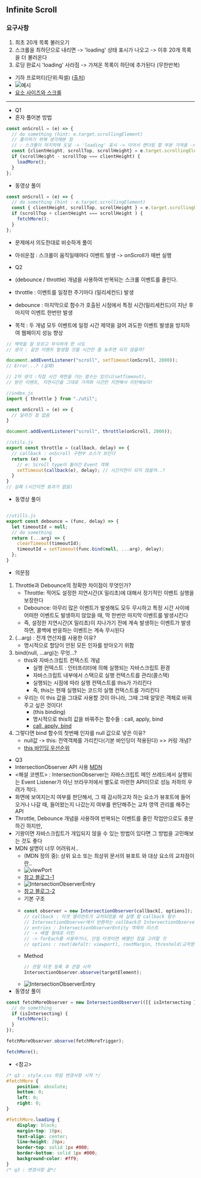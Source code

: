 ## Infinite Scroll

### 요구사항
1. 최초 20개 목록 불러오기
2. 스크롤을 최하단으로 내리면 -> 'loading' 상태 표시가 나오고 -> 이후 20개 목록을 더 불러온다
3. 로딩 완료시 'loading' 사라짐 -> 가져온 목록이 하단에 추가된다 (무한반복)

- 기하 프로퍼티(단위:픽셀) ([출처](https://stackoverflow.com/questions/21064101/understanding-offsetwidth-clientwidth-scrollwidth-and-height-respectively))
- ![예시](./img/browser_value.png)
- [요소 사이즈와 스크롤](https://ko.javascript.info/size-and-scroll)
---  
- Q1
- 혼자 풀어본 방법
```javascript
const onScroll = (e) => {
  // do something (hint: e.target.scrollingElement)
  // 풀이하기 위해 생각해본 점 
  // : 스크롤이 마지막에 도달 -> 'loading' 표시 -> 이어서 랜더링 할 부분 가져옴 -> 화면에 보여줌
  const {clientHeight, scrollTop, scrollHeight} = e.target.scrollingElement;
  if (scrollHeight - scrollTop === clientHeight) {
    loadMore();
  }
};
```
- 동영상 풀이
```javascript
const onScroll = (e) => {
  // do something (hint : e.target.scrollingElement)
  const { clientHeight, scrollTop, scrollHeight } = e.target.scrollingElement;
  if (scrollTop + clientHeight === scrollHeight ) {
    fetchMore();
  }
};
```
- 문제에서 의도한대로 비슷하게 풀이
- 아쉬운점 : 스크롤이 움직일때마다 이벤트 발생 -> onScroll가 매번 실행

- Q2
- (debounce / throttle) 개념을 사용하여 반복되는 스크롤 이벤트를 줄인다.
- throttle : 이벤트를 일정한 주기마다 (밀리세컨드) 발생
- debounce : 마지막으로 함수가 호출된 시점에서 특정 시간(밀리세컨드)이 지난 후 마지막 이벤트 한번만 발생
- 목적 : 두 개념 모두 이벤트에 일정 시간 제약을 걸어 과도한 이벤트 발생을 방지하여 웹페이지 성능 향상
```javascript
// 맥락을 잘 모르고 무식하게 한 시도
// 생각 : 같은 이벤트 발생할 것을 시간만 좀 늦추면 되지 않을까?

document.addEventListener("scroll", setTimeout(onScroll, 2000));
// Error...? (실패)
```

```javascript
// 2차 생각 :직접 시간 제한을 거는 함수는 있으니(setTimeout), 
// 받은 이벤트, 지연시간을 그대로 가져와 시간만 지연해서 리턴해보자!

//index.js
import { throttle } from "./util";

const onScroll = (e) => {
  // 달라진 점 없음
}

document.addEventListener("scroll", throttle(onScroll, 2000));

//utils.js
export const throttle = (callback, delay) => {
  // callback : onScroll 구현부 소스가 보인다
  return (e) => {
    // e: Scroll type이 들어간 Event 객체
    setTimeout(callback(e), delay); // 시간지연이 되지 않을까..?
  }
}
// 실패 (시간지연 효과가 없음)
```
- 동영상 풀이
```javascript

//utills.js
export const debounce = (func, delay) => {
  let timeoutId = null;
  // do something
  return (...arg) => {
    clearTimeout(timeoutId);
    timeoutId = setTimeout(func.bind(null, ...arg), delay);
  };
}
```

- 의문점
1. Throttle과 Debounce의 정확한 차이점이 무엇인가?
    - Throttle: 적어도 설정한 지연시간(X 밀리초)에 대해서 정기적인 이벤트 실행을 보장한다
    - Debounce: 아무리 많은 이벤트가 발생해도 모두 무시하고 특정 시간 사이에 어떠한 이벤트도 발생하지 않았을 때, 딱 한번만 마지막 이벤트를 발생시킨다
    - 즉, 설정한 지연시간(X 밀리초)이 지나가기 전에 계속 발생하는 이벤트가 발생하면, 콜백에 반응하는 이벤트는 계속 무시된다
2. (...arg) : 전개 연산자를 사용한 이유?
    - 명시적으로 할당이 안된 모든 인자를 받아오기 위함
3. bind(null, ...arg)는 무엇...?
   - this와 자바스크립트 컨텍스트 개념
     - 실행 컨텍스트 : 인터프리터에 의해 실행되는 자바스크립트 환경
     - 자바스크립트 내부에서 스택으로 실행 컨텍스트를 관리(콜스택)
     - 실행되는 시점에 따라 실행 컨텍스트를 this가 가리킨다
     - 즉, this는 현재 실행되는 코드의 실행 컨텍스트를 가리킨다  
   - 우리는 이 this 값을 그대로 사용할 것이 아니라, 그때 그때 알맞은 객체로 바꿔주고 싶은 것이다!
     - (this binding)
     - 명시적으로 this의 값을 바꿔주는 함수들 : call, apply, bind
     - [call, apply, bind](https://wooooooak.github.io/javascript/2018/12/08/call,apply,bind/)
4. 그렇다면 bind 함수의 첫번째 인자를 null 값으로 넣은 이유?
    - null값 -> this: 전역객체를 가리킨다(기본 바인딩이 적용된다) => 커링 개념?
    - [this 바인딩 우선순위](https://jeonghwan-kim.github.io/2017/10/22/js-context-binding.html)
    
- Q3
- IntersectionObserver API 사용 [MDN](https://developer.mozilla.org/en-US/docs/Web/API/Intersection_Observer_API)
- <해설 코멘트> : IntersectionObserver는 자바스크립트 메인 쓰레드에서 실행되는 Event Listener가 아닌 브라우저에서 별도로 마련한 API이므로 성능 저하의 우려가 적다.
- 화면에 보여지는지 여부를 판단해서, 그 때 감시하고자 하는 요소가 뷰포트에 들어오거나 나갈 때, 들어왔는지 나갔는지 여부를 판단해주는 교차 영역 관리를 해주는 API
- Throttle, Debounce 개념을 사용하여 반복되는 이벤트를 줄인 작업만으로도 충분하긴 하지만, 
- 기왕이면 자바스크립트가 개입되지 않을 수 있는 방법이 있다면 그 방법을 고민해보는 것도 좋다
- MDN 설명이 너무 어려워서..
  - (MDN 정의 중): 상위 요소 또는 최상위 문서의 뷰포트 와 대상 요소의 교차점이란..
  - ![viewPort](./img/intersectionObserver-1.png)
  - [참고 블로그-1](https://velog.io/@katanazero86/Intersection-Observer-API)
  - ![IntersectionObserverEntry](./img/intersectionObserver-2.png)  
  - [참고 블로그-2](http://blog.hyeyoonjung.com/2019/01/09/intersectionobserver-tutorial/)
  - 기본 구조
  - ```javascript
    const observer = new IntersectionObserver(callback[, options]);
    // callback : 타겟 엘리먼트가 교차되었을 때 실행 할 callback 함수
    // IntersectionObserver에서 반환하는 callback은 IntersectionObserverEntry 객체의 배열을 반환
    // entries : IntersectionObserverEntity 객체의 리스트
    // -> 배열 형태로 리턴
    // -> forEach를 사용하거나, 단일 타겟이면 배열인 점을 고려할 것
    // options : root(defalt: viewport), rootMargin, threshold(교차영역비율)..
    ```
  - Method
    ```javascript
    // 관찰 타겟 등록 후 관찰 시작
    IntersectionObserver.observe(targetElement);
    ```
  - ![IntersectionObserverEntry](./img/intersectionObserverEntry.png)  
- 동영상 풀이
```javascript
const fetchMoreObserver = new IntersectionObserver(([{ isIntersecting }]) => {
  // do something
  if (isIntersecting) {
    fetchMore();
  }
});

fetchMoreObserver.observe(fetchMoreTrigger);

fetchMore();
```
- <참고>
```css
/* q3 : style.css 파일 변경사항 시작 */
#fetchMore {
    position: absolute;
    bottom: 0;
    left: 0;
    right: 0;
}

#fetchMore.loading {
    display: block;
    margin-top: 10px;
    text-align: center;
    line-height: 28px;
    border-top: solid 1px #000;
    border-bottom: solid 1px #000;
    background-color: #ff9;
}
/* q3 : 변경사항 끝*/
```
